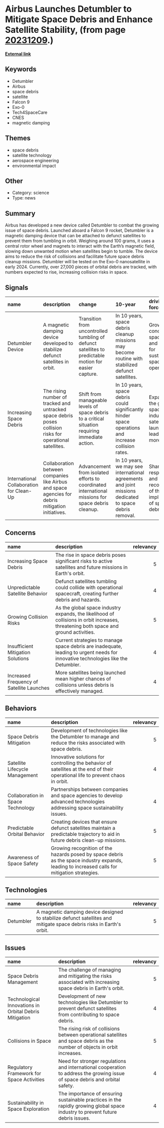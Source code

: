 # __Airbus Launches Detumbler to Mitigate Space Debris and Enhance Satellite Stability__, (from page [20231209](https://kghosh.substack.com/p/20231209).)

__[External link](https://gizmodo.com/airbus-launches-device-to-keep-dead-satellites-from-tum-1851021678)__



## Keywords

* Detumbler
* Airbus
* space debris
* satellite
* Falcon 9
* Exo-0
* Tech4SpaceCare
* CNES
* magnetic damping

## Themes

* space debris
* satellite technology
* aerospace engineering
* environmental impact

## Other

* Category: science
* Type: news

## Summary

Airbus has developed a new device called Detumbler to combat the growing issue of space debris. Launched aboard a Falcon 9 rocket, Detumbler is a magnetic damping device that can be attached to defunct satellites to prevent them from tumbling in orbit. Weighing around 100 grams, it uses a central rotor wheel and magnets to interact with the Earth’s magnetic field, slowing down unwanted motion when satellites begin to tumble. The device aims to reduce the risk of collisions and facilitate future space debris cleanup missions. Detumbler will be tested on the Exo-0 nanosatellite in early 2024. Currently, over 27,000 pieces of orbital debris are tracked, with numbers expected to rise, increasing collision risks in space.

## Signals

| name                                     | description                                                                                               | change                                                                                                | 10-year                                                                                                | driving-force                                                                         |   relevancy |
|:-----------------------------------------|:----------------------------------------------------------------------------------------------------------|:------------------------------------------------------------------------------------------------------|:-------------------------------------------------------------------------------------------------------|:--------------------------------------------------------------------------------------|------------:|
| Detumbler Device                         | A magnetic damping device developed to stabilize defunct satellites in orbit.                             | Transition from uncontrolled tumbling of defunct satellites to predictable motion for easier capture. | In 10 years, space debris cleanup missions may become routine with stabilized defunct satellites.      | Growing concern over space debris and the need for sustainable space operations.      |           4 |
| Increasing Space Debris                  | The rising number of tracked and untracked space debris poses collision risks for operational satellites. | Shift from manageable levels of space debris to a critical situation requiring immediate action.      | In 10 years, space debris could significantly hinder space operations and increase collision rates.    | Expansion of the global space industry and satellite launches leading to more debris. |           5 |
| International Collaboration for Clean-Up | Collaboration between companies like Airbus and space agencies for debris mitigation initiatives.         | Advancement from isolated efforts to coordinated international missions for space debris cleanup.     | In 10 years, we may see international agreements and joint missions dedicated to space debris removal. | Shared responsibility and recognition of the global implications of space debris.     |           4 |

## Concerns

| name                                      | description                                                                                                                          |   relevancy |
|:------------------------------------------|:-------------------------------------------------------------------------------------------------------------------------------------|------------:|
| Increasing Space Debris                   | The rise in space debris poses significant risks to active satellites and future missions in Earth's orbit.                          |           5 |
| Unpredictable Satellite Behavior          | Defunct satellites tumbling could collide with operational spacecraft, creating further debris and hazards.                          |           4 |
| Growing Collision Risks                   | As the global space industry expands, the likelihood of collisions in orbit increases, threatening both space and ground activities. |           5 |
| Insufficient Mitigation Solutions         | Current strategies to manage space debris are inadequate, leading to urgent needs for innovative technologies like the Detumbler.    |           4 |
| Increased Frequency of Satellite Launches | More satellites being launched mean higher chances of collisions unless debris is effectively managed.                               |           4 |

## Behaviors

| name                              | description                                                                                                                                   |   relevancy |
|:----------------------------------|:----------------------------------------------------------------------------------------------------------------------------------------------|------------:|
| Space Debris Mitigation           | Development of technologies like the Detumbler to manage and reduce the risks associated with space debris.                                   |           5 |
| Satellite Lifecycle Management    | Innovative solutions for controlling the behavior of satellites at the end of their operational life to prevent chaos in orbit.               |           4 |
| Collaboration in Space Technology | Partnerships between companies and space agencies to develop advanced technologies addressing space sustainability issues.                    |           4 |
| Predictable Orbital Behavior      | Creating devices that ensure defunct satellites maintain a predictable trajectory to aid in future debris clean-up missions.                  |           5 |
| Awareness of Space Safety         | Growing recognition of the hazards posed by space debris as the space industry expands, leading to increased calls for mitigation strategies. |           5 |

## Technologies

| name      | description                                                                                                          |   relevancy |
|:----------|:---------------------------------------------------------------------------------------------------------------------|------------:|
| Detumbler | A magnetic damping device designed to stabilize defunct satellites and mitigate space debris risks in Earth's orbit. |           5 |

## Issues

| name                                                   | description                                                                                                                    |   relevancy |
|:-------------------------------------------------------|:-------------------------------------------------------------------------------------------------------------------------------|------------:|
| Space Debris Management                                | The challenge of managing and mitigating the risks associated with increasing space debris in Earth's orbit.                   |           5 |
| Technological Innovations in Orbital Debris Mitigation | Development of new technologies like Detumbler to prevent defunct satellites from contributing to space debris.                |           4 |
| Collisions in Space                                    | The rising risk of collisions between operational satellites and space debris as the number of objects in orbit increases.     |           5 |
| Regulatory Framework for Space Activities              | Need for stronger regulations and international cooperation to address the growing issue of space debris and orbital safety.   |           4 |
| Sustainability in Space Exploration                    | The importance of ensuring sustainable practices in the rapidly growing global space industry to prevent future debris issues. |           4 |